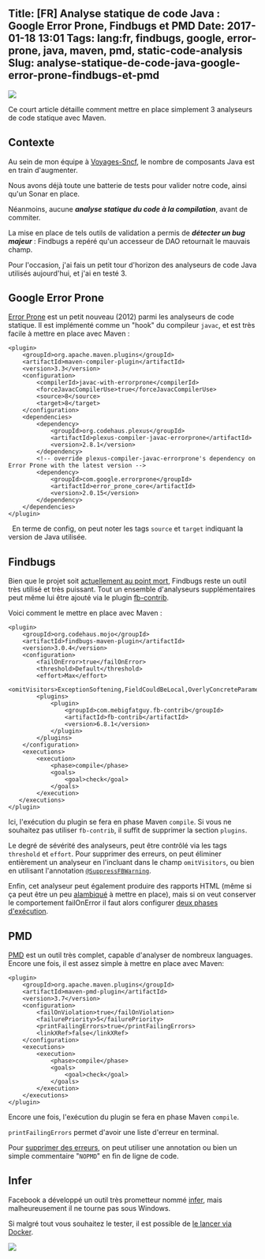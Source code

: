 Title: [FR] Analyse statique de code Java : Google Error Prone, Findbugs et PMD
Date: 2017-01-18 13:01
Tags: lang:fr, findbugs, google, error-prone, java, maven, pmd, static-code-analysis
Slug: analyse-statique-de-code-java-google-error-prone-findbugs-et-pmd
---
![](/lucas/blog/content/images/2017/01/img_3069.jpg)

Ce court article détaille comment mettre en place simplement 3 analyseurs de code statique avec Maven.


## Contexte

Au sein de mon équipe à [Voyages-Sncf](http://jobs.voyages-sncf.com), le nombre de composants Java est en train d'augmenter.

Nous avons déjà toute une batterie de tests pour valider notre code, ainsi qu'un Sonar en place.

Néanmoins, aucune <strong><em>analyse<strong> </strong>statique du code à la compilation</em></strong>, avant de commiter.

La mise en place de tels outils de validation a permis de<em> <strong>détecter un bug majeur</strong></em> : Findbugs a repéré qu'un accesseur de DAO retournait le mauvais champ.

Pour l'occasion, j'ai fais un petit tour d'horizon des analyseurs de code Java utilisés aujourd'hui, et j'ai en testé 3.


## Google Error Prone

<a href="http://errorprone.info/">Error Prone</a> est un petit nouveau (2012) parmi les analyseurs de code statique. Il est implémenté comme un "hook" du compileur <code>javac</code>, et est très facile à mettre en place avec Maven :
```
<plugin>
    <groupId>org.apache.maven.plugins</groupId>
    <artifactId>maven-compiler-plugin</artifactId>
    <version>3.3</version>
    <configuration>
        <compilerId>javac-with-errorprone</compilerId>
        <forceJavacCompilerUse>true</forceJavacCompilerUse>
        <source>8</source>
        <target>8</target>
    </configuration>
    <dependencies>
        <dependency>
            <groupId>org.codehaus.plexus</groupId>
            <artifactId>plexus-compiler-javac-errorprone</artifactId>
            <version>2.8.1</version>
        </dependency>
        <!-- override plexus-compiler-javac-errorprone's dependency on Error Prone with the latest version -->
        <dependency>
            <groupId>com.google.errorprone</groupId>
            <artifactId>error_prone_core</artifactId>
            <version>2.0.15</version>
        </dependency>
    </dependencies>
</plugin>
```
&nbsp;
En terme de config, on peut noter les tags <code>source</code> et <code>target</code> indiquant la version de Java utilisée.


## Findbugs

Bien que le projet soit <a href="https://garygregory.wordpress.com/2016/11/07/of-the-demise-of-findbugs-and-monty-python/">actuellement au point mort</a>, Findbugs reste un outil très utilisé et très puissant. Tout un ensemble d'analyseurs supplémentaires peut même lui être ajouté via le plugin <a href="https://github.com/mebigfatguy/fb-contrib">fb-contrib</a>.

Voici comment le mettre en place avec Maven :
```
<plugin>
    <groupId>org.codehaus.mojo</groupId>
    <artifactId>findbugs-maven-plugin</artifactId>
    <version>3.0.4</version>
    <configuration>
        <failOnError>true</failOnError>
        <threshold>Default</threshold>
        <effort>Max</effort>
        <omitVisitors>ExceptionSoftening,FieldCouldBeLocal,OverlyConcreteParameter,PossiblyRedundantMethodCalls,SuspiciousJDKVersionUse,UnnecessaryStoreBeforeReturn</omitVisitors>
        <plugins>
            <plugin>
                <groupId>com.mebigfatguy.fb-contrib</groupId>
                <artifactId>fb-contrib</artifactId>
                <version>6.8.1</version>
            </plugin>
        </plugins>
    </configuration>
    <executions>
        <execution>
            <phase>compile</phase>
            <goals>
                <goal>check</goal>
            </goals>
        </execution>
   </executions>
</plugin>
```
Ici, l'exécution du plugin se fera en phase Maven <code>compile</code>. Si vous ne souhaitez pas utiliser <code>fb-contrib</code>, il suffit de supprimer la section <code>plugins</code>.

Le degré de sévérité des analyseurs, peut être contrôlé via les tags <code>threshold</code> et <code>effort</code>. Pour supprimer des erreurs, on peut éliminer entièrement un analyseur en l'incluant dans le champ <code>omitVisitors</code>, ou bien en utilisant l'annotation [`@SuppressFBWarning`](http://findbugs.sourceforge.net/api/edu/umd/cs/findbugs/annotations/SuppressFBWarnings.html).

Enfin, cet analyseur peut également produire des rapports HTML (même si ça peut être un peu <a href="http://stackoverflow.com/a/10365954/636849">alambiqué</a> à mettre en place), mais si on veut conserver le comportement failOnError il faut alors configurer <a href="http://stackoverflow.com/a/38655823/636849">deux phases d'exécution</a>.


## PMD

<a href="https://pmd.github.io/">PMD</a> est un outil très complet, capable d'analyser de nombreux languages.
Encore une fois, il est assez simple à mettre en place avec Maven:
```
<plugin>
    <groupId>org.apache.maven.plugins</groupId>
    <artifactId>maven-pmd-plugin</artifactId>
    <version>3.7</version>
    <configuration>
        <failOnViolation>true</failOnViolation>
        <failurePriority>5</failurePriority>
        <printFailingErrors>true</printFailingErrors>
        <linkXRef>false</linkXRef>
    </configuration>
    <executions>
        <execution>
            <phase>compile</phase>
            <goals>
                <goal>check</goal>
            </goals>
        </execution>
    </executions>
</plugin>
```
Encore une fois, l'exécution du plugin se fera en phase Maven <code>compile</code>.

<code>printFailingErrors</code> permet d'avoir une liste d'erreur en terminal.

Pour <a href="http://pmd.sourceforge.net/pmd-4.3.0/suppressing.html">supprimer des erreurs</a>, on peut utiliser une annotation ou bien un simple commentaire "<code>NOPMD</code>" en fin de ligne de code.


## Infer

Facebook a développé un outil très prometteur nommé [infer](http://fbinfer.com/), mais malheureusement il ne tourne pas sous Windows.

Si malgré tout vous souhaitez le tester, il est possible de [le lancer via Docker](https://www.lolware.net/2016/02/12/argon2-code-review.html).

![](/lucas/blog/content/images/2017/01/oh-no-the-robots.jpg)